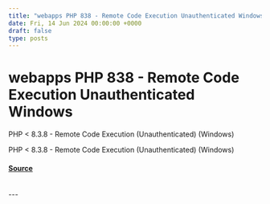 ```yaml
---
title: "webapps PHP 838 - Remote Code Execution Unauthenticated Windows"
date: Fri, 14 Jun 2024 00:00:00 +0000
draft: false
type: posts
---
```

# webapps PHP 838 - Remote Code Execution Unauthenticated Windows





PHP < 8.3.8 - Remote Code Execution (Unauthenticated) (Windows)

PHP < 8.3.8 - Remote Code Execution (Unauthenticated) (Windows)

#### [Source](https://www.exploit-db.com/exploits/52047)

<br/>
---
